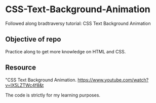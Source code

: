 # CSS-Text-Background-Animation

Followed along bradtraversy tutorial: CSS Text Background Animation

## Objective of repo

Practice along to get more knowledge on HTML and CSS.

## Resource

"CSS Text Background Animation. https://www.youtube.com/watch?v=lX5LZTWc4f8&t

The code is strictly for my learning purposes.
